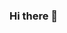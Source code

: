 ### Hi there 👋

<!--
**tsaimz2017/tsaimz2017** is a ✨ _special_ ✨ repository because its `README.md` (this file) appears on your GitHub profile.

Here are some ideas to get you started:

- 🔭 I’m currently working on machine learning & full stack projects at CMU
- 🌱 I’m currently learning cloud infrastructure
- 👯 I’m looking to collaborate on open-source side projects/startup ideas
- 💬 Ask me about what to eat/play in bay area
- 📫 How to reach me: mingzhitsai@gmail.com
- 😄 Pronouns: She/her/hers
- ⚡ Fun fact: I dont eat ketchup
-->
